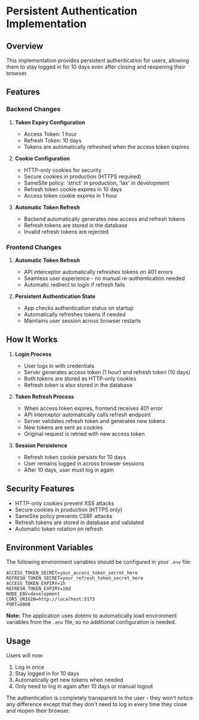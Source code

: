 # Persistent Authentication Implementation

## Overview
This implementation provides persistent authentication for users, allowing them to stay logged in for 10 days even after closing and reopening their browser.

## Features

### Backend Changes

1. **Token Expiry Configuration**
   - Access Token: 1 hour
   - Refresh Token: 10 days
   - Tokens are automatically refreshed when the access token expires

2. **Cookie Configuration**
   - HTTP-only cookies for security
   - Secure cookies in production (HTTPS required)
   - SameSite policy: 'strict' in production, 'lax' in development
   - Refresh token cookie expires in 10 days
   - Access token cookie expires in 1 hour

3. **Automatic Token Refresh**
   - Backend automatically generates new access and refresh tokens
   - Refresh tokens are stored in the database
   - Invalid refresh tokens are rejected

### Frontend Changes

1. **Automatic Token Refresh**
   - API interceptor automatically refreshes tokens on 401 errors
   - Seamless user experience - no manual re-authentication needed
   - Automatic redirect to login if refresh fails

2. **Persistent Authentication State**
   - App checks authentication status on startup
   - Automatically refreshes tokens if needed
   - Maintains user session across browser restarts

## How It Works

1. **Login Process**
   - User logs in with credentials
   - Server generates access token (1 hour) and refresh token (10 days)
   - Both tokens are stored as HTTP-only cookies
   - Refresh token is also stored in the database

2. **Token Refresh Process**
   - When access token expires, frontend receives 401 error
   - API interceptor automatically calls refresh endpoint
   - Server validates refresh token and generates new tokens
   - New tokens are sent as cookies
   - Original request is retried with new access token

3. **Session Persistence**
   - Refresh token cookie persists for 10 days
   - User remains logged in across browser sessions
   - After 10 days, user must log in again

## Security Features

- HTTP-only cookies prevent XSS attacks
- Secure cookies in production (HTTPS only)
- SameSite policy prevents CSRF attacks
- Refresh tokens are stored in database and validated
- Automatic token rotation on refresh

## Environment Variables

The following environment variables should be configured in your `.env` file:

```env
ACCESS_TOKEN_SECRET=your_access_token_secret_here
REFRESH_TOKEN_SECRET=your_refresh_token_secret_here
ACCESS_TOKEN_EXPIRY=1h
REFRESH_TOKEN_EXPIRY=10d
NODE_ENV=development
CORS_ORIGIN=http://localhost:5173
PORT=8000
```

**Note:** The application uses dotenv to automatically load environment variables from the `.env` file, so no additional configuration is needed.

## Usage

Users will now:
1. Log in once
2. Stay logged in for 10 days
3. Automatically get new tokens when needed
4. Only need to log in again after 10 days or manual logout

The authentication is completely transparent to the user - they won't notice any difference except that they don't need to log in every time they close and reopen their browser. 
